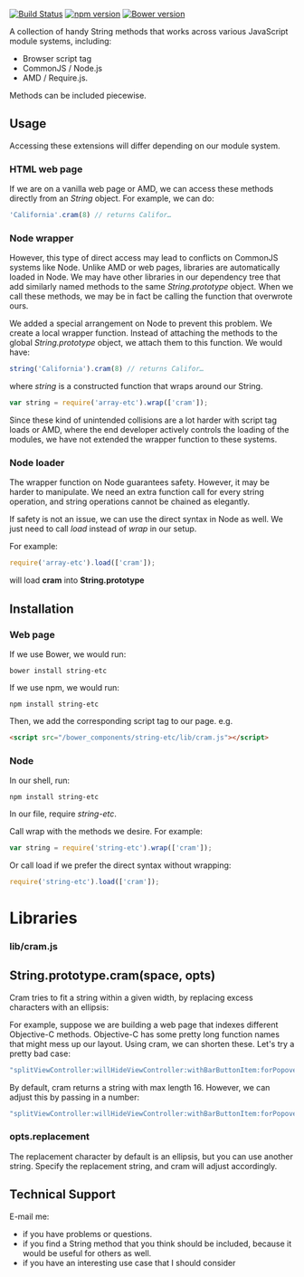 [![Build Status](https://travis-ci.org/dicksont/string-etc.svg?branch=master)](https://travis-ci.org/dicksont/string-etc)
[![npm version](https://badge.fury.io/js/string-etc.svg)](http://badge.fury.io/js/string-etc)
[![Bower version](https://badge.fury.io/bo/string-etc.svg)](http://badge.fury.io/bo/string-etc)

A collection of handy String methods that works across various JavaScript module systems, including:

- Browser script tag
- CommonJS / Node.js
- AMD / Require.js.

Methods can be included piecewise.

## Usage
Accessing these extensions will differ depending on our module system.

### HTML web page
If we are on a vanilla web page or AMD, we can access these methods directly from an *String* object. For example, we can do:

```javascript
'California'.cram(8) // returns Califor…
```

### Node wrapper

However, this type of direct access may lead to conflicts on CommonJS systems like Node. Unlike AMD or web pages, libraries are automatically loaded in Node. We may have other libraries in our dependency tree that add similarly named methods to the same *String.prototype* object. When we call these methods, we may be in fact be calling the function that overwrote ours.

We added a special arrangement on Node to prevent this problem. We create a local wrapper function. Instead of attaching the methods to the global *String.prototype* object, we attach them to this function. We would have:

```javascript
string('California').cram(8) // returns Califor…
```

where *string* is a constructed function that wraps around our String.

```javascript
var string = require('array-etc').wrap(['cram']);
```

Since these kind of unintended collisions are a lot harder with script tag loads or AMD, where the end developer actively controls the loading of the modules, we have not extended the wrapper function to these systems.

### Node loader

The wrapper function on Node guarantees safety. However, it may be harder to manipulate. We need an extra function call for every string operation, and string operations cannot be chained as elegantly.

If safety is not an issue, we can use the direct syntax in Node as well. We just need to call *load* instead of *wrap* in our setup.

For example:

```javascript
require('array-etc').load(['cram']);
```

will load **cram** into **String.prototype**

## Installation
### Web page
If we use Bower, we would run:
```
bower install string-etc
```

If we use npm, we would run:
```
npm install string-etc
```

Then, we add the corresponding script tag to our page. e.g.

```html
<script src="/bower_components/string-etc/lib/cram.js"></script>
```

### Node
In our shell, run:
```shell
npm install string-etc
```

In our file, require *string-etc*.

Call wrap with the methods we desire. For example:
```javascript
var string = require('string-etc').wrap(['cram']);
```

Or call load if we prefer the direct syntax without wrapping:
```javascript
require('string-etc').load(['cram']);
```

# Libraries
### lib/cram.js
## String.prototype.cram(space, opts)
Cram tries to fit a string within a given width, by replacing excess characters with an ellipsis:

For example, suppose we are building a web page that indexes different Objective-C methods. Objective-C has some pretty long function names that might mess up our layout. Using cram, we can shorten these. Let's try a pretty bad case:

```javascript
"splitViewController:willHideViewController:withBarButtonItem:forPopoverController:".cram(); //"splitViewContro…"
```

By default, cram returns a string with max length 16. However, we can adjust this by passing in a number:

```javascript
"splitViewController:willHideViewController:withBarButtonItem:forPopoverController:".cram(8); //"splitVi…"
```

### opts.replacement
The replacement character by default is an ellipsis, but you can use another string. Specify the replacement string, and cram will adjust accordingly.





## Technical Support

E-mail me:
- if you have problems or questions.
- if you find a String method that you think should be included, because it would be useful for others as well.
- if you have an interesting use case that I should consider
